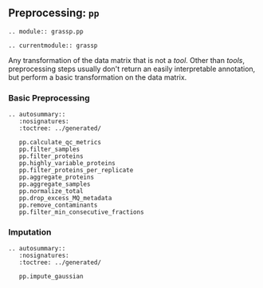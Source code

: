 ## Preprocessing: `pp`

```{eval-rst}
.. module:: grassp.pp
```

```{eval-rst}
.. currentmodule:: grassp
```

Any transformation of the data matrix that is not a *tool*. Other than *tools*, preprocessing steps usually don't return an easily interpretable annotation, but perform a basic transformation on the data matrix.

### Basic Preprocessing


```{eval-rst}
.. autosummary::
   :nosignatures:
   :toctree: ../generated/

   pp.calculate_qc_metrics
   pp.filter_samples
   pp.filter_proteins
   pp.highly_variable_proteins
   pp.filter_proteins_per_replicate
   pp.aggregate_proteins
   pp.aggregate_samples
   pp.normalize_total
   pp.drop_excess_MQ_metadata
   pp.remove_contaminants
   pp.filter_min_consecutive_fractions
```

### Imputation

```{eval-rst}
.. autosummary::
   :nosignatures:
   :toctree: ../generated/

   pp.impute_gaussian
```
